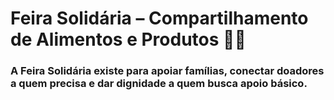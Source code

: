 # Feira Solidária – Compartilhamento de Alimentos e Produtos 🥗👕

### A Feira Solidária existe para apoiar famílias, conectar doadores a quem precisa e dar dignidade a quem busca apoio básico.